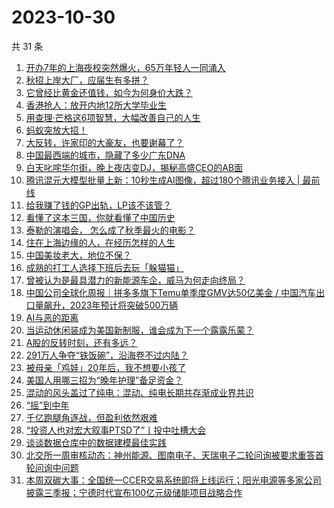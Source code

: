 # 2023-10-30

共 31 条

<!-- BEGIN 36KR -->
<!-- 最后更新时间 2023-10-30 01:02:30 +0800 -->
1. [开办7年的上海夜校突然爆火，65万年轻人一同涌入](https://36kr.com/p/2494721591498624)
1. [秋招上岸大厂，应届生有多拼？](https://36kr.com/p/2494744963864450)
1. [它曾经比黄金还值钱，如今为何身价大跌？](https://36kr.com/p/2494754496911234)
1. [香港抢人：放开内地12所大学毕业生](https://36kr.com/p/2493831968594048)
1. [用查理·芒格这6项智慧，大幅改善自己的人生](https://36kr.com/p/2464102065428354)
1. [蚂蚁突放大招！](https://36kr.com/p/2494777313466500)
1. [大反转，许家印的大豪友，也要谢幕了？](https://36kr.com/p/2494112843765896)
1. [中国最西端的城市，隐藏了多少广东DNA](https://36kr.com/p/2494785329551235)
1. [白天叱咤华尔街，晚上夜店变DJ，揭秘高盛CEO的AB面](https://36kr.com/p/2494930409953408)
1. [腾讯混元大模型批量上新：10秒生成AI图像，超过180个腾讯业务接入 | 最前线](https://36kr.com/p/2490970004576135)
1. [给我赚了钱的GP出轨，LP该不该管？](https://36kr.com/p/2493529844275337)
1. [看懂了这本三国，你就看懂了中国历史](https://36kr.com/p/2491014881908616)
1. [泰勒的演唱会， 怎么成了秋季最火的电影？](https://36kr.com/p/2495035681593216)
1. [住在上海边缘的人，在经历怎样的人生](https://36kr.com/p/2495024873052297)
1. [中国美妆老大，地位不保？](https://36kr.com/p/2495029681657992)
1. [成熟的打工人选择下班后去玩「躲猫猫」](https://36kr.com/p/2493917842200707)
1. [曾被认为是最具潜力的新能源车企，威马为何走向终局？](https://36kr.com/p/2494695289673609)
1. [中国公司全球化周报｜拼多多旗下Temu单季度GMV达50亿美金 /  中国汽车出口量飙升，2023年预计将突破500万辆](https://36kr.com/p/2494818526467972)
1. [AI与恶的距离](https://36kr.com/p/2493280161454209)
1. [当运动休闲装成为美国新制服，谁会成为下一个露露乐蒙？](https://36kr.com/p/2493549262870402)
1. [A股的反转时刻，还有多远？](https://36kr.com/p/2494002341746566)
1. [291万人争夺“铁饭碗”，沿海卷不过内陆？](https://36kr.com/p/2495038778349696)
1. [被母亲「鸡娃」20年后，我不想要小孩了](https://36kr.com/p/2494232996190343)
1. [美国人用哪三招为“晚年护理”备足资金？](https://36kr.com/p/2494962926409602)
1. [混动的风头盖过了纯电：混动、纯电长期共存渐成业界共识](https://36kr.com/p/2494153369606023)
1. [“摇”到中年](https://36kr.com/p/2494989767039110)
1. [千亿跑腿角逐战，但盈利依然艰难](https://36kr.com/p/2493571230931074)
1. [“投资人也对宏大叙事PTSD了”丨投中吐槽大会](https://36kr.com/p/2494877165525126)
1. [谈谈数据仓库中的数据建模最佳实践](https://36kr.com/p/2465087335225479)
1. [北交所一周审核动态：神州能源、图南电子、天瑞电子二轮问询被要求重答首轮问询中问题](https://36kr.com/p/2494007073118089)
1. [本周双碳大事：全国统一CCER交易系统即将上线运行；阳光电源等多家公司披露三季报；宁德时代宣布100亿元级储能项目战略合作](https://36kr.com/p/2495227575130243)
<!-- END 36KR -->